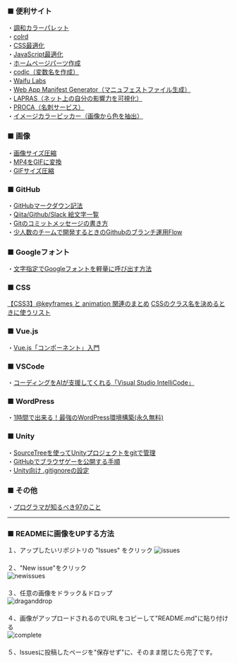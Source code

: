   
### ■ 便利サイト
・[調和カラーパレット](http://paletta.mrk1869.com/)  
・[colrd](http://colrd.com/)  
・[CSS最適化](https://csscompressor.com/)  
・[JavaScript最適化](https://developers.google.com/closure/compiler/)  
・[ホームページパーツ作成](https://webparts.cman.jp/)  
・[codic（変数名を作成）](https://codic.jp/)  
・[Waifu Labs](https://waifulabs.com/)  
・[Web App Manifest Generator（マニュフェストファイル生成）](https://app-manifest.firebaseapp.com)  
・[LAPRAS（ネット上の自分の影響力を可視化）](https://lapras.com/person)  
・[PROCA（名刺サービス）](https://pro-ca.jp/)  
・[イメージカラーピッカー（画像から色を抽出）](https://lab.syncer.jp/Tool/Image-Color-Picker/)


### ■ 画像
・[画像サイズ圧縮](https://tinypng.com/)  
・[MP4をGIFに変換](https://www.aconvert.com/jp/video/mp4-to-gif/)  
・[GIFサイズ圧縮](https://compressor.io/)

### ■ GitHub  
・[GitHubマークダウン記法](https://web-generalist.com/github-comment-markdown/)  
・[Qiita/Github/Slack 絵文字一覧](https://qiita.com/yamadashiii/items/ae673f2bae8f1525b6af)  
・[Gitのコミットメッセージの書き方](https://qiita.com/itosho/items/9565c6ad2ffc24c09364)  
・[少人数のチームで開発するときのGithubのブランチ運用Flow](https://qiita.com/tktktktk/items/8b40cde759554ea071f9)  

### ■ Googleフォント
・[文字指定でGoogleフォントを軽量に呼び出す方法](https://9-bb.com/%E5%BF%85%E8%A6%81%E3%81%AA%E6%96%87%E5%AD%97%E3%81%A0%E3%81%91%E6%8C%87%E5%AE%9A%E3%81%97%E3%81%A6google%E3%83%95%E3%82%A9%E3%83%B3%E3%83%88%E3%82%92%E6%9C%80%E3%82%82%E8%BB%BD%E9%87%8F%E3%81%AB/)

### ■ CSS
[【CSS3】@keyframes と animation 関連のまとめ](https://qiita.com/7968/items/1d999354e00db53bcbd8)
[CSSのクラス名を決めるときに使うリスト](https://qiita.com/manabuyasuda/items/dbb76ed36970bec95470)


### ■ Vue.js
・[Vue.js「コンポーネント」入門](https://qiita.com/kiyokiyo_kzsby/items/980c1dc45e00d2d3cbb4)

### ■ VSCode
・[コーディングをAIが支援してくれる「Visual Studio IntelliCode」](https://www.publickey1.jp/blog/18/aivisual_studio_intellicodejavagithub.html)

### ■ WordPress
・[1時間で出来る！最強のWordPress環境構築(永久無料)](https://qiita.com/ryuta69/items/dbb0db5cf7099b7a7cc4)

### ■ Unity
・[SourceTreeを使ってUnityプロジェクトをgitで管理](http://sleepnel.hatenablog.com/entry/2017/01/02/161600)  
・[GitHubでブラウザゲーを公開する手順](http://ch.nicovideo.jp/lackLucky/blomaga/ar1467447)  
・[Unity向け .gitignoreの設定](https://qiita.com/nariya/items/97afba6b7b448920cdf0)

### ■ その他
・[プログラマが知るべき97のこと](https://xn--97-273ae6a4irb6e2hsoiozc2g4b8082p.com/)

---

### ■ READMEに画像をUPする方法
１、アップしたいリポジトリの "Issues" をクリック
![issues](https://user-images.githubusercontent.com/39142850/45180408-45a25c00-b256-11e8-9a34-37f3d58fd7df.png)  
　  
２、"New issue"をクリック  
![newissues](https://user-images.githubusercontent.com/39142850/45180530-a3cf3f00-b256-11e8-8b48-8e6e8f9e1945.png)  
　  
３、任意の画像をドラック＆ドロップ  
![draganddrop](https://user-images.githubusercontent.com/39142850/45180634-e7c24400-b256-11e8-970b-df39d11dd64b.png)  
　  
４、画像がアップロードされるのでURLをコピーして"README.md"に貼り付ける  
![complete](https://user-images.githubusercontent.com/39142850/45180927-e5acb500-b257-11e8-92cb-02302dbf0662.png)  
　  
５、Issuesに投稿したページを"保存せず"に、そのまま閉じたら完了です。  
